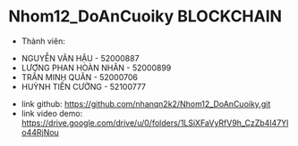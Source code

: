 # Nhom12_DoAnCuoiky BLOCKCHAIN

- Thành viên:
+ NGUYỄN VĂN HẬU - 52000887
+ LƯƠNG PHAN HOÀN NHÂN - 52000899
+ TRẦN MINH QUÂN - 52000706
+ HUỲNH TIẾN CƯỜNG - 52100777

- link github: https://github.com/nhanqn2k2/Nhom12_DoAnCuoiky.git
- link video demo: https://drive.google.com/drive/u/0/folders/1LSiXFaVyRfV9h_CzZb4I47Ylo44RjNou

